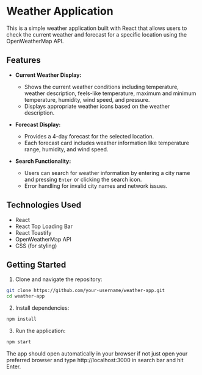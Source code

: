 # Weather Application

This is a simple weather application built with React that allows users to check the current weather and forecast for a specific location using the OpenWeatherMap API.

## Features

- **Current Weather Display:**
  - Shows the current weather conditions including temperature, weather description, feels-like temperature, maximum and minimum temperature, humidity, wind speed, and pressure.
  - Displays appropriate weather icons based on the weather description.

- **Forecast Display:**
  - Provides a 4-day forecast for the selected location.
  - Each forecast card includes weather information like temperature range, humidity, and wind speed.

- **Search Functionality:**
  - Users can search for weather information by entering a city name and pressing `Enter` or clicking the search icon.
  - Error handling for invalid city names and network issues.

## Technologies Used

- React
- React Top Loading Bar
- React Toastify
- OpenWeatherMap API
- CSS (for styling)

## Getting Started

1. Clone and navigate the repository:
```bash
git clone https://github.com/your-username/weather-app.git
cd weather-app
```
2. Install dependencies:
```bash
npm install
```
3. Run the application:
```bash
npm start
```
The app should open automatically in your browser if not just open your preferred browser and type http://localhost:3000 in search bar and hit Enter.



